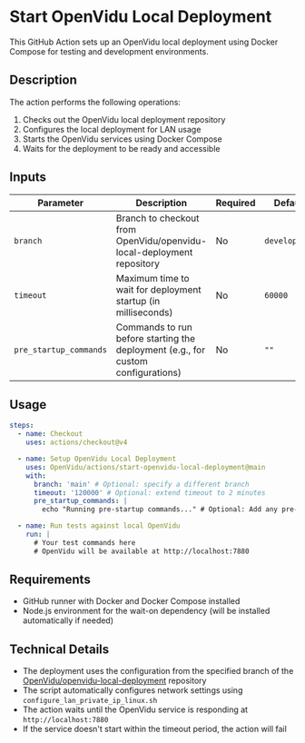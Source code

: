 # Start OpenVidu Local Deployment

This GitHub Action sets up an OpenVidu local deployment using Docker Compose for testing and development environments.

## Description

The action performs the following operations:

1. Checks out the OpenVidu local deployment repository
2. Configures the local deployment for LAN usage
3. Starts the OpenVidu services using Docker Compose
4. Waits for the deployment to be ready and accessible

## Inputs

| Parameter | Description                                                           | Required | Default       |
| --------- | --------------------------------------------------------------------- | -------- | ------------- |
| `branch`  | Branch to checkout from OpenVidu/openvidu-local-deployment repository | No       | `development` |
| `timeout` | Maximum time to wait for deployment startup (in milliseconds)                 | No       | `60000`       |
| `pre_startup_commands` | Commands to run before starting the deployment (e.g., for custom configurations) | No       | `""`          |

## Usage

```yaml
steps:
  - name: Checkout
    uses: actions/checkout@v4

  - name: Setup OpenVidu Local Deployment
    uses: OpenVidu/actions/start-openvidu-local-deployment@main
    with:
      branch: 'main' # Optional: specify a different branch
      timeout: '120000' # Optional: extend timeout to 2 minutes
      pre_startup_commands: |
        echo "Running pre-startup commands..." # Optional: Add any pre-startup commands here

  - name: Run tests against local OpenVidu
    run: |
      # Your test commands here
      # OpenVidu will be available at http://localhost:7880
```

## Requirements

- GitHub runner with Docker and Docker Compose installed
- Node.js environment for the wait-on dependency (will be installed automatically if needed)

## Technical Details

- The deployment uses the configuration from the specified branch of the [OpenVidu/openvidu-local-deployment](https://github.com/OpenVidu/openvidu-local-deployment) repository
- The script automatically configures network settings using `configure_lan_private_ip_linux.sh`
- The action waits until the OpenVidu service is responding at `http://localhost:7880`
- If the service doesn't start within the timeout period, the action will fail

